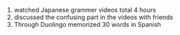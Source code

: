 1. watched Japanese grammer videos total 4 hours
2. discussed the confusing part in the videos with friends
3. Through Duolingo memorized 30 words in Spanish
